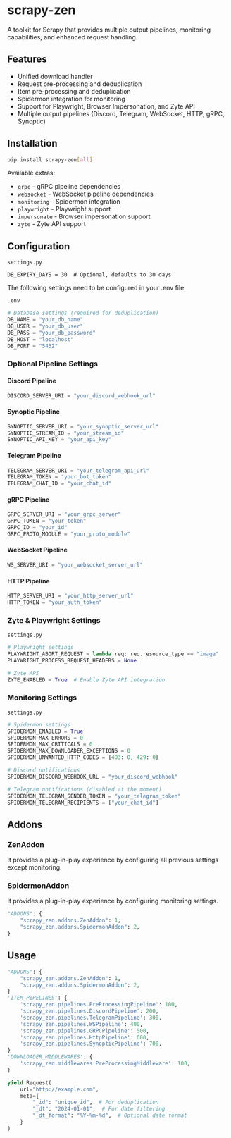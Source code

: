 # scrapy-zen

A toolkit for Scrapy that provides multiple output pipelines, monitoring capabilities, and enhanced request handling.

## Features

- Unified download handler
- Request pre-processing and deduplication
- Item pre-processing and deduplication
- Spidermon integration for monitoring
- Support for Playwright, Browser Impersonation, and Zyte API
- Multiple output pipelines (Discord, Telegram, WebSocket, HTTP, gRPC, Synoptic)


## Installation

```bash
pip install scrapy-zen[all]
```

Available extras:
- `grpc` - gRPC pipeline dependencies
- `websocket` - WebSocket pipeline dependencies
- `monitoring` - Spidermon integration
- `playwright` - Playwright support
- `impersonate` - Browser impersonation support
- `zyte` - Zyte API support

## Configuration

`settings.py`
```
DB_EXPIRY_DAYS = 30  # Optional, defaults to 30 days
```

The following settings need to be configured in your .env file:

`.env`
```python
# Database settings (required for deduplication)
DB_NAME = "your_db_name"
DB_USER = "your_db_user"
DB_PASS = "your_db_password"
DB_HOST = "localhost"
DB_PORT = "5432"
```

### Optional Pipeline Settings

#### Discord Pipeline
```python
DISCORD_SERVER_URI = "your_discord_webhook_url"
```

#### Synoptic Pipeline
```python
SYNOPTIC_SERVER_URI = "your_synoptic_server_url"
SYNOPTIC_STREAM_ID = "your_stream_id"
SYNOPTIC_API_KEY = "your_api_key"
```

#### Telegram Pipeline
```python
TELEGRAM_SERVER_URI = "your_telegram_api_url"
TELEGRAM_TOKEN = "your_bot_token"
TELEGRAM_CHAT_ID = "your_chat_id"
```

#### gRPC Pipeline
```python
GRPC_SERVER_URI = "your_grpc_server"
GRPC_TOKEN = "your_token"
GRPC_ID = "your_id"
GRPC_PROTO_MODULE = "your_proto_module"
```

#### WebSocket Pipeline
```python
WS_SERVER_URI = "your_websocket_server_url"
```

#### HTTP Pipeline
```python
HTTP_SERVER_URI = "your_http_server_url"
HTTP_TOKEN = "your_auth_token"
```

### Zyte & Playwright Settings

`settings.py`
```python
# Playwright settings
PLAYWRIGHT_ABORT_REQUEST = lambda req: req.resource_type == "image"
PLAYWRIGHT_PROCESS_REQUEST_HEADERS = None

# Zyte API
ZYTE_ENABLED = True  # Enable Zyte API integration
```

### Monitoring Settings

`settings.py`
```python
# Spidermon settings
SPIDERMON_ENABLED = True
SPIDERMON_MAX_ERRORS = 0
SPIDERMON_MAX_CRITICALS = 0
SPIDERMON_MAX_DOWNLOADER_EXCEPTIONS = 0
SPIDERMON_UNWANTED_HTTP_CODES = {403: 0, 429: 0}

# Discord notifications
SPIDERMON_DISCORD_WEBHOOK_URL = "your_discord_webhook"

# Telegram notifications (disabled at the moment)
SPIDERMON_TELEGRAM_SENDER_TOKEN = "your_telegram_token"
SPIDERMON_TELEGRAM_RECIPIENTS = ["your_chat_id"]
```

## Addons

### ZenAddon
It provides a plug-in-play experience by configuring all previous settings except monitoring.

### SpidermonAddon
It provides a plug-in-play experience by configuring monitoring settings.


```python
"ADDONS": {
    "scrapy_zen.addons.ZenAddon": 1,
    "scrapy_zen.addons.SpidermonAddon": 2,
}
```

## Usage

```python
"ADDONS": {
    "scrapy_zen.addons.ZenAddon": 1,
    "scrapy_zen.addons.SpidermonAddon": 2,
}
'ITEM_PIPELINES': {
    'scrapy_zen.pipelines.PreProcessingPipeline': 100,
    'scrapy_zen.pipelines.DiscordPipeline': 200,
    'scrapy_zen.pipelines.TelegramPipeline': 300,
    'scrapy_zen.pipelines.WSPipeline': 400,
    'scrapy_zen.pipelines.GRPCPipeline': 500,
    'scrapy_zen.pipelines.HttpPipeline': 600,
    'scrapy_zen.pipelines.SynopticPipeline': 700,
}
'DOWNLOADER_MIDDLEWARES': {
    'scrapy_zen.middlewares.PreProcessingMiddleware': 100,
}
```

```python
yield Request(
    url="http://example.com",
    meta={
        "_id": "unique_id",  # For deduplication
        "_dt": "2024-01-01",  # For date filtering
        "_dt_format": "%Y-%m-%d",  # Optional date format
    }
)
```
